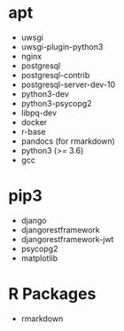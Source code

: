 # apt
+ uwsgi
+ uwsgi-plugin-python3
+ nginx
+ postgresql
+ postgresql-contrib
+ postgresql-server-dev-10
+ python3-dev
+ python3-psycopg2
+ libpq-dev
+ docker
+ r-base
+ pandocs (for rmarkdown)
+ python3 (>= 3.6)
+ gcc

# pip3
+ django
+ djangorestframework
+ djangorestframework-jwt
+ psycopg2
+ matplotlib

# R Packages
+ rmarkdown

